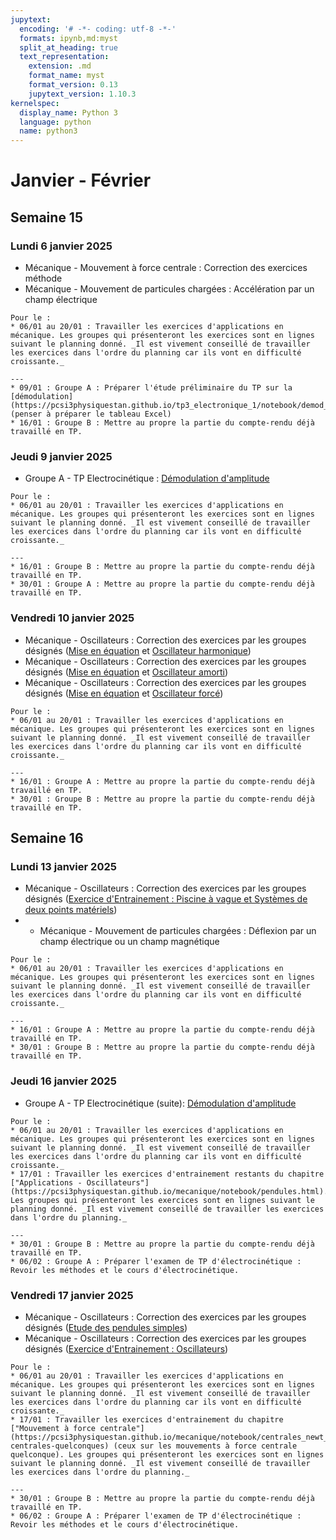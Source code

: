 ```yaml
---
jupytext:
  encoding: '# -*- coding: utf-8 -*-'
  formats: ipynb,md:myst
  split_at_heading: true
  text_representation:
    extension: .md
    format_name: myst
    format_version: 0.13
    jupytext_version: 1.10.3
kernelspec:
  display_name: Python 3
  language: python
  name: python3
---
```

# Janvier - Février
## Semaine 15
### Lundi  6 janvier 2025
* Mécanique - Mouvement à force centrale : Correction des exercices méthode
* Mécanique - Mouvement de particules chargées : Accélération par un champ électrique

```{topic} Travail à faire
Pour le : 
* 06/01 au 20/01 : Travailler les exercices d'applications en mécanique. Les groupes qui présenteront les exercices sont en lignes suivant le planning donné. _Il est vivement conseillé de travailler les exercices dans l'ordre du planning car ils vont en difficulté croissante._

---
* 09/01 : Groupe A : Préparer l'étude préliminaire du TP sur la [démodulation](https://pcsi3physiquestan.github.io/tp3_electronique_1/notebook/demod_preliminaire.html) (penser à préparer le tableau Excel)
* 16/01 : Groupe B : Mettre au propre la partie du compte-rendu déjà travaillé en TP.
```

### Jeudi  9 janvier 2025
* Groupe A - TP Electrocinétique : [Démodulation d'amplitude](https://pcsi3physiquestan.github.io/tp3_electronique_1/notebook/demod_manip.html)

```{topic} Travail à faire
Pour le : 
* 06/01 au 20/01 : Travailler les exercices d'applications en mécanique. Les groupes qui présenteront les exercices sont en lignes suivant le planning donné. _Il est vivement conseillé de travailler les exercices dans l'ordre du planning car ils vont en difficulté croissante._

---
* 16/01 : Groupe B : Mettre au propre la partie du compte-rendu déjà travaillé en TP.
* 30/01 : Groupe A : Mettre au propre la partie du compte-rendu déjà travaillé en TP.
```
### Vendredi  10 janvier 2025
* Mécanique - Oscillateurs : Correction des exercices par les groupes désignés ([Mise en équation](https://pcsi3physiquestan.github.io/mecanique/notebook/oscillateurs_equation.html) et [Oscillateur harmonique](https://pcsi3physiquestan.github.io/mecanique/notebook/oscillateurs_harmonique.html))
* Mécanique - Oscillateurs : Correction des exercices par les groupes désignés ([Mise en équation](https://pcsi3physiquestan.github.io/mecanique/notebook/oscillateurs_equation.html) et [Oscillateur amorti](https://pcsi3physiquestan.github.io/mecanique/notebook/oscillateurs_amorti.html))
* Mécanique - Oscillateurs : Correction des exercices par les groupes désignés ([Mise en équation](https://pcsi3physiquestan.github.io/mecanique/notebook/oscillateurs_equation.html) et [Oscillateur forcé](https://pcsi3physiquestan.github.io/mecanique/notebook/oscillateurs_forces.html))

```{topic} Travail à faire
Pour le : 
* 06/01 au 20/01 : Travailler les exercices d'applications en mécanique. Les groupes qui présenteront les exercices sont en lignes suivant le planning donné. _Il est vivement conseillé de travailler les exercices dans l'ordre du planning car ils vont en difficulté croissante._

---
* 16/01 : Groupe A : Mettre au propre la partie du compte-rendu déjà travaillé en TP.
* 30/01 : Groupe B : Mettre au propre la partie du compte-rendu déjà travaillé en TP.
```

## Semaine 16
### Lundi  13 janvier 2025
* Mécanique - Oscillateurs : Correction des exercices par les groupes désignés ([Exercice d'Entrainement : Piscine à vague et Systèmes de deux points matériels](https://pcsi3physiquestan.github.io/mecanique/notebook/oscillateurs_td.html))
* * Mécanique - Mouvement de particules chargées : Déflexion par un champ électrique ou un champ magnétique


```{topic} Travail à faire
Pour le : 
* 06/01 au 20/01 : Travailler les exercices d'applications en mécanique. Les groupes qui présenteront les exercices sont en lignes suivant le planning donné. _Il est vivement conseillé de travailler les exercices dans l'ordre du planning car ils vont en difficulté croissante._

---
* 16/01 : Groupe A : Mettre au propre la partie du compte-rendu déjà travaillé en TP.
* 30/01 : Groupe B : Mettre au propre la partie du compte-rendu déjà travaillé en TP.
```

### Jeudi  16 janvier 2025
* Groupe A - TP Electrocinétique (suite): [Démodulation d'amplitude](https://pcsi3physiquestan.github.io/tp3_electronique_1/notebook/demod_manip.html)


```{topic} Travail à faire
Pour le : 
* 06/01 au 20/01 : Travailler les exercices d'applications en mécanique. Les groupes qui présenteront les exercices sont en lignes suivant le planning donné. _Il est vivement conseillé de travailler les exercices dans l'ordre du planning car ils vont en difficulté croissante._
* 17/01 : Travailler les exercices d'entrainement restants du chapitre ["Applications - Oscillateurs"](https://pcsi3physiquestan.github.io/mecanique/notebook/pendules.html). Les groupes qui présenteront les exercices sont en lignes suivant le planning donné. _Il est vivement conseillé de travailler les exercices dans l'ordre du planning._

---
* 30/01 : Groupe B : Mettre au propre la partie du compte-rendu déjà travaillé en TP.
* 06/02 : Groupe A : Préparer l'examen de TP d'électrocinétique : Revoir les méthodes et le cours d'électrocinétique.
```

### Vendredi  17 janvier 2025
* Mécanique - Oscillateurs : Correction des exercices par les groupes désignés ([Etude des pendules simples](https://pcsi3physiquestan.github.io/mecanique/notebook/pendules.html#))
* Mécanique - Oscillateurs : Correction des exercices par les groupes désignés ([Exercice d'Entrainement : Oscillateurs](https://pcsi3physiquestan.github.io/mecanique/notebook/oscillateurs_td.html))


```{topic} Travail à faire
Pour le : 
* 06/01 au 20/01 : Travailler les exercices d'applications en mécanique. Les groupes qui présenteront les exercices sont en lignes suivant le planning donné. _Il est vivement conseillé de travailler les exercices dans l'ordre du planning car ils vont en difficulté croissante._
* 17/01 : Travailler les exercices d'entrainement du chapitre ["Mouvement à force centrale"](https://pcsi3physiquestan.github.io/mecanique/notebook/centrales_newt_td.html#forces-centrales-quelconques) (ceux sur les mouvements à force centrale quelconque). Les groupes qui présenteront les exercices sont en lignes suivant le planning donné. _Il est vivement conseillé de travailler les exercices dans l'ordre du planning._

---
* 30/01 : Groupe B : Mettre au propre la partie du compte-rendu déjà travaillé en TP.
* 06/02 : Groupe A : Préparer l'examen de TP d'électrocinétique : Revoir les méthodes et le cours d'électrocinétique.
```

<!-- 
## Semaine 17
### Lundi  20 janvier 2025
* Mécanique - Mouvement à force centrale : Correction des exercices par les groupes désignés ([Mouvements à force centrale quelconque](https://pcsi3physiquestan.github.io/mecanique/notebook/centrales_newt_td.html#forces-centrales-quelconques))


```{topic} Travail à faire
Pour le : 
* 24/01 : Travailler les exercices d'entrainement du chapitre ["Mouvement à force centrale"](https://pcsi3physiquestan.github.io/mecanique/notebook/centrales_newt_td.html#potentiels-newtoniens) (ceux sur les potentiels newtoniens). Les groupes qui présenteront les exercices sont en lignes suivant le planning donné. _Il est vivement conseillé de travailler les exercices dans l'ordre du planning._

---
* 30/01 : Groupe B : Mettre au propre la partie du compte-rendu déjà travaillé en TP.
* 06/02 : Groupe A : Préparer l'examen de TP d'électrocinétique : Revoir les méthodes et le cours d'électrocinétique.
```

### Jeudi  23 janvier 2025
* Groupe B - TP Electrocinétique (suite): [Démodulation d'amplitude](https://pcsi3physiquestan.github.io/tp3_electronique_1/notebook/demod_manip.html)


```{topic} Travail à faire
Pour le : 
* 24/01 : Travailler les exercices d'entrainement du chapitre ["Mouvement à force centrale"](https://pcsi3physiquestan.github.io/mecanique/notebook/centrales_newt_td.html#potentiels-newtoniens) (ceux sur les potentiels newtoniens). Les groupes qui présenteront les exercices sont en lignes suivant le planning donné. _Il est vivement conseillé de travailler les exercices dans l'ordre du planning._

---
* 06/02 : Groupe A : Préparer l'examen de TP d'électrocinétique : Revoir les méthodes et le cours d'électrocinétique.
* 13/02 : Groupe B : Préparer l'examen de TP d'électrocinétique : Revoir les méthodes et le cours d'électrocinétique.
```

### Vendredi  24 janvier 2025
* Mécanique - Mouvement à force centrale : Correction des exercices par les groupes désignés ([Mouvements à force centrale newtoniens : Vecteur excentricité, Explosion d'une comète, Mise en orbite d'une sonde spatiale](https://pcsi3physiquestan.github.io/mecanique/notebook/centrales_newt_td.html#forces-centrales-quelconques))


```{topic} Travail à faire
Pour le : 
* 27/01 : Travailler les exercices d'entrainement du chapitre ["Mouvement à force centrale"](https://pcsi3physiquestan.github.io/mecanique/notebook/centrales_newt_td.html#potentiels-newtoniens) (ceux sur les potentiels newtoniens). Les groupes qui présenteront les exercices sont en lignes suivant le planning donné. _Il est vivement conseillé de travailler les exercices dans l'ordre du planning._

---
* 06/02 : Groupe A : Préparer l'examen de TP d'électrocinétique : Revoir les méthodes et le cours d'électrocinétique.
* 13/02 : Groupe B : Préparer l'examen de TP d'électrocinétique : Revoir les méthodes et le cours d'électrocinétique.
```

## Semaine 18
### Lundi  27 janvier 2025
* Mécanique - Mouvement à force centrale : Correction des exercices par les groupes désignés ([Comète à trajectoire parabolique](https://pcsi3physiquestan.github.io/mecanique/notebook/centrales_newt_td.html#forces-centrales-quelconques))
* Mécanique - Approche numérique : Application du schéma d'Euler d'ordre 2 à l'étude d'un système conservatif. Présentation de la méthode. Le [devoir libre n°3](https://moodlecpge.stanislas.fr/pluginfile.php/265/mod_resource/content/3/devoirs_numeriques.pdf) sur les capacités numériques sera à travailler durant les vacances d'hiver.
* Mécanique - Systèmes de points matériels. Présentation des éléments [cinématiques et cinétiques nécessaires à l'étude du mouvement des solides](https://pcsi3physiquestan.github.io/mecanique/notebook/systeme_cinema.html).


```{topic} Travail à faire
Pour le : 
* 3/02 : Travailler la partie "Connaître le contexte" du chapitre sur [les systèmes de points matériels](https://pcsi3physiquestan.github.io/mecanique/notebook/systeme_contxt.html).

---
* 06/02 : Groupe A : Préparer l'examen de TP d'électrocinétique : Revoir les méthodes et le cours d'électrocinétique.
* 13/02 : Groupe B : Préparer l'examen de TP d'électrocinétique : Revoir les méthodes et le cours d'électrocinétique.
```

### Jeudi 30 janvier 2025
CONCOURS BLANC - PAS DE TP
```{topic} Travail à faire
Pour le : 
* 3/02 : Travailler la partie "Connaître le contexte" du chapitre sur [les systèmes de points matériels](https://pcsi3physiquestan.github.io/mecanique/notebook/systeme_contxt.html).

---
* 06/02 : Groupe A : Préparer l'examen de TP d'électrocinétique : Revoir les méthodes et le cours d'électrocinétique.
* 13/02 : Groupe B : Préparer l'examen de TP d'électrocinétique : Revoir les méthodes et le cours d'électrocinétique.
```
### Vendredi 31 janvier 2025
CONCOURS BLANC - PAS DE COURS
```{topic} Travail à faire
Pour le : 
* 3/02 : Travailler la partie "Connaître le contexte" du chapitre sur [les systèmes de points matériels](https://pcsi3physiquestan.github.io/mecanique/notebook/systeme_contxt.html).

---
* 06/02 : Groupe A : Préparer l'examen de TP d'électrocinétique : Revoir les méthodes et le cours d'électrocinétique.
* 13/02 : Groupe B : Préparer l'examen de TP d'électrocinétique : Revoir les méthodes et le cours d'électrocinétique.
```
## Semaine 19
### Lundi 3 février 2025
* Mécanique - Systèmes de points matériels. Présentation des éléments [dynamiques et des théorèmes fondamentaux](https://pcsi3physiquestan.github.io/mecanique/notebook/actions_globales.html).
* Mécanique - Systèmes de points matériels. Correction [d'exercices méthodes : Calcul de quantité de mouvement et de moment cinétique, Etude d'un volant et d'un solide en rotation](https://pcsi3physiquestan.github.io/mecanique/notebook/systeme_methode.html).
* Mécanique - Systèmes de points matériels. Exemple de calcul d'une force et d'un moment par intégration (cas linéique) en vue du cours de statique des fluides.


```{topic} Travail à faire
Pour le : 
* 6/02 : Travailler les exercices d'entraintement du chapitre sur [les systèmes de points matériels](https://pcsi3physiquestan.github.io/mecanique/notebook/systeme_td.html).
* 7/02 : Reprendre l'exemple du calcul intégral d'une force en préparation du chapitre de statique des fluides.

---
* 06/02 : Groupe A : Préparer l'examen de TP d'électrocinétique : Revoir les méthodes et le cours d'électrocinétique.
* 13/02 : Groupe B : Préparer l'examen de TP d'électrocinétique : Revoir les méthodes et le cours d'électrocinétique.
```

### Jeudi 6 février 2025
* Groupe A - Examen de TP : [Etude d'une bobine](https://moodlecpge.stanislas.fr/mod/assign/view.php?id=2718)
* Mécanique - TD - Correction des exercices sur [les systèmes de points matériels](https://pcsi3physiquestan.github.io/mecanique/notebook/systeme_td.html).


```{topic} Travail à faire
Pour le : 
* 6/02 : Travailler les exercices d'entraintement du chapitre sur [les systèmes de points matériels](https://pcsi3physiquestan.github.io/mecanique/notebook/systeme_td.html).
* 7/02 : Reprendre l'exemple du calcul intégral d'une force en préparation du chapitre de statique des fluides.

---
* 13/02 : Groupe B : Préparer l'examen de TP d'électrocinétique : Revoir les méthodes et le cours d'électrocinétique.
* 06/03 : Groupe A : Préparer suivant les groupes le [TP de mécanique ou de thermodynamique](https://pcsi3physiquestan.github.io/tp5_mecathermo/tp5_mecathermo.html) (Etude préliminaire et lecture du TP). Les groupes sont disponibles [ici](https://moodlecpge.stanislas.fr/mod/resource/view.php?id=2782).
```

### Vendredi 7 février 2025
* Statique des fluides. Présentation de la [notion de pression](https://pcsi3physiquestan.github.io/statique/notebook/statique_pression.html).
* Statique des fluides. Exemple [de calcul d'une force de pression par le théorème d'Archimède et par calcul intégral](https://pcsi3physiquestan.github.io/statique/notebook/statique_resultante.html).
* Statique des fluides. Méthode [Etude d'un ballon ascensionnel et d'un iceberg (Théorème d'Archimède), Action de pression sur un barrage (Calcul intégral)](https://pcsi3physiquestan.github.io/statique/notebook/statique_methode.html).


```{topic} Travail à faire
Pour le : 
* 10/02 : Travailler la partie "Connaître le contexte" du chapitre de [Statique des fluides](https://pcsi3physiquestan.github.io/statique/notebook/statique_contxt.html)
* 10/02 : Reprendre les méthodes de calcul d'une résultante des actions de pression.

---
* 13/02 : Groupe B : Préparer l'examen de TP d'électrocinétique : Revoir les méthodes et le cours d'électrocinétique.
* 06/03 : Groupe A : Préparer suivant les groupes le [TP de mécanique ou de thermodynamique](https://pcsi3physiquestan.github.io/tp5_mecathermo/tp5_mecathermo.html) (Etude préliminaire et lecture du TP). Les groupes sont disponibles [ici](https://moodlecpge.stanislas.fr/mod/resource/view.php?id=2782).
```


* Statique des fluides. Présentation de la [notion de pression](https://pcsi3physiquestan.github.io/statique/notebook/statique_pression.html).
* Statique des fluides. Exemple [de calcul d'une force de pression par le théorème d'Archimède et par calcul intégral](https://pcsi3physiquestan.github.io/statique/notebook/statique_resultante.html).
* Statique des fluides. Méthode [Etude d'un ballon ascensionnel et d'un iceberg (Théorème d'Archimède), Action de pression sur un barrage (Calcul intégral)](https://pcsi3physiquestan.github.io/statique/notebook/statique_methode.html).

## Semaine 20
### Lundi 10 février 2025
* Statique des fluides. Etablissement de l'[équation fondamentale de la statique des fluides](https://pcsi3physiquestan.github.io/statique/notebook/statique_equation.html).
* Statique des fluides. Application [aux fluides incompressibles](https://pcsi3physiquestan.github.io/statique/notebook/statique_incompressible.html) et aux [gaz parfaits isothermes](https://pcsi3physiquestan.github.io/statique/notebook/statique_gp.html).
* Statique des fluides. Méthode [Utilisation de l'équation barométrique, Distance caractéristique dans l'amosphère](https://pcsi3physiquestan.github.io/statique/notebook/statique_methode.html).

```{topic} Travail à faire
Pour le : 
* 13/02 : Travailler les exercices d'Entrainement du chapitre [Statique des fluides](https://pcsi3physiquestan.github.io/statique/notebook/statique_td.html)
* 03/03 : Travailler la partie "Connaître le contexte" du chapitre de [Thermodynamique - Description d'un système thermodynamique](https://pcsi3physiquestan.github.io/thermodynamique/notebook/th_d_contxt.html)

---
* 13/02 : Groupe B : Préparer l'examen de TP d'électrocinétique : Revoir les méthodes et le cours d'électrocinétique.
* 06/03 : Groupe A : Préparer suivant les groupes le [TP de mécanique ou de thermodynamique](https://pcsi3physiquestan.github.io/tp5_mecathermo/tp5_mecathermo.html) (Etude préliminaire et lecture du TP). Les groupes sont disponibles [ici](https://moodlecpge.stanislas.fr/mod/resource/view.php?id=2782).
```

### Jeudi 13 février 2025

* Groupe B - Examen de TP : [Etude d'une bobine](https://moodlecpge.stanislas.fr/mod/assign/view.php?id=2718)
* Statique des fluides. Correction des exercices d'entrainement sur la statique des fluides : [Baromètre différentiel](https://pcsi3physiquestan.github.io/statique/notebook/statique_td.html) et [Verrin hydraulique](https://pcsi3physiquestan.github.io/statique/notebook/statique_ex_app.html).

```{topic} Travail à faire
Pour le : 
* 03/03 : Travailler la partie "Connaître le contexte" du chapitre de [Thermodynamique - Description d'un système thermodynamique](https://pcsi3physiquestan.github.io/thermodynamique/notebook/th_d_contxt.html)

---
* 06/03 : Groupe A : Préparer suivant les groupes le [TP de mécanique ou de thermodynamique](https://pcsi3physiquestan.github.io/tp5_mecathermo/tp5_mecathermo.html) (Etude préliminaire et lecture du TP). Les groupes sont disponibles [ici](https://moodlecpge.stanislas.fr/mod/resource/view.php?id=2782).
* 13/03 : Groupe B : Préparer suivant les groupes le [TP de mécanique ou de thermodynamique](https://pcsi3physiquestan.github.io/tp5_mecathermo/tp5_mecathermo.html) (Etude préliminaire et lecture du TP). Les groupes sont disponibles [ici](https://moodlecpge.stanislas.fr/mod/resource/view.php?id=2782).
```

### Vendredi 14 février 2025
* Statique des fluides. Correction des exercices d'entrainement sur la statique des fluides : [Bille au fond d'un évier](https://pcsi3physiquestan.github.io/statique/notebook/statique_td.html)
* Thermodynamique. Présentation du domaine et des enjeux.

```{topic} Travail à faire
Pour le : 
* 03/03 : Travailler la partie "Connaître le contexte" du chapitre de [Thermodynamique - Description d'un système thermodynamique](https://pcsi3physiquestan.github.io/thermodynamique/notebook/th_d_contxt.html)

---
* 06/03 : Groupe A : Préparer suivant les groupes le [TP de mécanique ou de thermodynamique](https://pcsi3physiquestan.github.io/tp5_mecathermo/tp5_mecathermo.html) (Etude préliminaire et lecture du TP). Les groupes sont disponibles [ici](https://moodlecpge.stanislas.fr/mod/resource/view.php?id=2782).
* 13/03 : Groupe B : Préparer suivant les groupes le [TP de mécanique ou de thermodynamique](https://pcsi3physiquestan.github.io/tp5_mecathermo/tp5_mecathermo.html) (Etude préliminaire et lecture du TP). Les groupes sont disponibles [ici](https://moodlecpge.stanislas.fr/mod/resource/view.php?id=2782).
``` -->